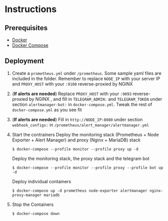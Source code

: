 # Instructions

## Prerequisites

- [Docker](https://docs.docker.com/engine/install/ubuntu/)
- [Docker Compose](https://docs.docker.com/compose/install/)

## Deployment

1. Create a `prometheus.yml` under `/prometheus`. Some sample yaml files are included in the folder. Remember to replace `NODE_IP` with your server IP and `PROXY_HOST` with your `:9100` reverse-proxied by NGINX   

2. (**If alerts are needed**) Replace `PROXY_HOST` with your `:9093` reverse-proxied by NGINX , and fill in `TELEGRAM_ADMIN:` and `TELEGRAM_TOKEN` under section `alertmanager-bot:` in `docker-compose.yml`. Tweak the rest of `docker-compose.yml` as you see fit

3. (**If alerts are needed**) Fill in `http://NODE_IP:8080` under section `webhook_configs:` in `/prometheus/alert_manager/alertmanager.yml` 

4. Start the contrainers
    Deploy the monitoring stack (Prometheus + Node Exporter + Alert Manager) and proxy (Nginx + MariaDB) stack
    ```
    $ docker-compose --profile monitor --profile proxy up -d
    ```
    Deploy the monitoring stack, the proxy stack and the telegram bot 
    ```
    $ docker-compose --profile monitor --profile proxy --profile bot up -d
    ```
    Deploy individual containers 
    ```
    $ docker-compose up -d prometheus node-exporter alertmanager nginx-proxy-manager mariadb
    ```

5. Stop the Containers
    ```
    $ docker-compose down
    ```